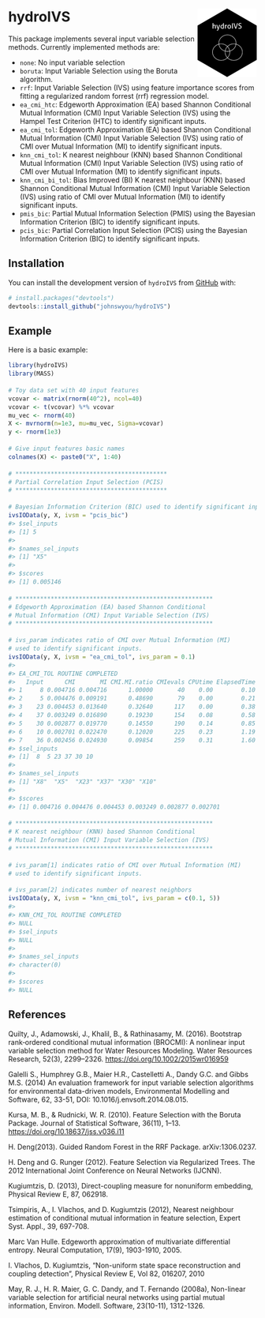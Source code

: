 
<!-- README.md is generated from README.Rmd. Please edit that file -->

# hydroIVS <img src="man/figures/logo.png" align="right" height="139" />

<!-- badges: start -->
<!-- badges: end -->

This package implements several input variable selection methods.
Currently implemented methods are:

- `none`: No input variable selection
- `boruta`: Input Variable Selection using the Boruta algorithm.
- `rrf`: Input Variable Selection (IVS) using feature importance scores
  from fitting a regularized random forrest (rrf) regression model.
- `ea_cmi_htc`: Edgeworth Approximation (EA) based Shannon Conditional
  Mutual Information (CMI) Input Variable Selection (IVS) using the
  Hampel Test Criterion (HTC) to identify significant inputs.
- `ea_cmi_tol`: Edgeworth Approximation (EA) based Shannon Conditional
  Mutual Information (CMI) Input Variable Selection (IVS) using ratio of
  CMI over Mutual Information (MI) to identify significant inputs.
- `knn_cmi_tol`: K nearest neighbour (KNN) based Shannon Conditional
  Mutual Information (CMI) Input Variable Selection (IVS) using ratio of
  CMI over Mutual Information (MI) to identify significant inputs.
- `knn_cmi_bi_tol`: Bias Improved (BI) K nearest neighbour (KNN) based
  Shannon Conditional Mutual Information (CMI) Input Variable Selection
  (IVS) using ratio of CMI over Mutual Information (MI) to identify
  significant inputs.
- `pmis_bic`: Partial Mutual Information Selection (PMIS) using the
  Bayesian Information Criterion (BIC) to identify significant inputs.
- `pcis_bic`: Partial Correlation Input Selection (PCIS) using the
  Bayesian Information Criterion (BIC) to identify significant inputs.

## Installation

You can install the development version of `hydroIVS` from
[GitHub](https://github.com/) with:

``` r
# install.packages("devtools")
devtools::install_github("johnswyou/hydroIVS")
```

## Example

Here is a basic example:

``` r
library(hydroIVS)
library(MASS)

# Toy data set with 40 input features
vcovar <- matrix(rnorm(40^2), ncol=40)
vcovar <- t(vcovar) %*% vcovar
mu_vec <- rnorm(40)
X <- mvrnorm(n=1e3, mu=mu_vec, Sigma=vcovar)
y <- rnorm(1e3)

# Give input features basic names
colnames(X) <- paste0("X", 1:40)

# *******************************************
# Partial Correlation Input Selection (PCIS)
# *******************************************

# Bayesian Information Criterion (BIC) used to identify significant inputs.
ivsIOData(y, X, ivsm = "pcis_bic")
#> $sel_inputs
#> [1] 5
#> 
#> $names_sel_inputs
#> [1] "X5"
#> 
#> $scores
#> [1] 0.005146

# ********************************************************
# Edgeworth Approximation (EA) based Shannon Conditional 
# Mutual Information (CMI) Input Variable Selection (IVS) 
# ********************************************************

# ivs_param indicates ratio of CMI over Mutual Information (MI) 
# used to identify significant inputs.
ivsIOData(y, X, ivsm = "ea_cmi_tol", ivs_param = 0.1)
#> 
#> EA_CMI_TOL ROUTINE COMPLETED
#>   Input      CMI       MI CMI.MI.ratio CMIevals CPUtime ElapsedTime
#> 1     8 0.004716 0.004716      1.00000       40    0.00        0.10
#> 2     5 0.004476 0.009191      0.48690       79    0.00        0.21
#> 3    23 0.004453 0.013640      0.32640      117    0.00        0.38
#> 4    37 0.003249 0.016890      0.19230      154    0.08        0.58
#> 5    30 0.002877 0.019770      0.14550      190    0.14        0.85
#> 6    10 0.002701 0.022470      0.12020      225    0.23        1.19
#> 7    36 0.002456 0.024930      0.09854      259    0.31        1.60
#> $sel_inputs
#> [1]  8  5 23 37 30 10
#> 
#> $names_sel_inputs
#> [1] "X8"  "X5"  "X23" "X37" "X30" "X10"
#> 
#> $scores
#> [1] 0.004716 0.004476 0.004453 0.003249 0.002877 0.002701

# ********************************************************
# K nearest neighbour (KNN) based Shannon Conditional 
# Mutual Information (CMI) Input Variable Selection (IVS) 
# ********************************************************

# ivs_param[1] indicates ratio of CMI over Mutual Information (MI) 
# used to identify significant inputs.

# ivs_param[2] indicates number of nearest neighbors
ivsIOData(y, X, ivsm = "knn_cmi_tol", ivs_param = c(0.1, 5))
#> 
#> KNN_CMI_TOL ROUTINE COMPLETED
#> NULL
#> $sel_inputs
#> NULL
#> 
#> $names_sel_inputs
#> character(0)
#> 
#> $scores
#> NULL
```

## References

Quilty, J., Adamowski, J., Khalil, B., & Rathinasamy, M. (2016).
Bootstrap rank‐ordered conditional mutual information (BROCMI): A
nonlinear input variable selection method for Water Resources Modeling.
Water Resources Research, 52(3), 2299–2326.
<https://doi.org/10.1002/2015wr016959>

Galelli S., Humphrey G.B., Maier H.R., Castelletti A., Dandy G.C. and
Gibbs M.S. (2014) An evaluation framework for input variable selection
algorithms for environmental data-driven models, Environmental Modelling
and Software, 62, 33-51, DOI: 10.1016/j.envsoft.2014.08.015.

Kursa, M. B., & Rudnicki, W. R. (2010). Feature Selection with the
Boruta Package. Journal of Statistical Software, 36(11), 1–13.
<https://doi.org/10.18637/jss.v036.i11>

H. Deng(2013). Guided Random Forest in the RRF Package. arXiv:1306.0237.

H. Deng and G. Runger (2012). Feature Selection via Regularized Trees.
The 2012 International Joint Conference on Neural Networks (IJCNN).

Kugiumtzis, D. (2013), Direct-coupling measure for nonuniform embedding,
Physical Review E, 87, 062918.

Tsimpiris, A., I. Vlachos, and D. Kugiumtzis (2012), Nearest neighbour
estimation of conditional mutual information in feature selection,
Expert Syst. Appl., 39, 697-708.

Marc Van Hulle. Edgeworth approximation of multivariate differential
entropy. Neural Computation, 17(9), 1903-1910, 2005.

I. Vlachos, D. Kugiumtzis, “Non-uniform state space reconstruction and
coupling detection”, Physical Review E, Vol 82, 016207, 2010

May, R. J., H. R. Maier, G. C. Dandy, and T. Fernando (2008a),
Non-linear variable selection for artificial neural networks using
partial mutual information, Environ. Modell. Software, 23(10-11),
1312-1326.
